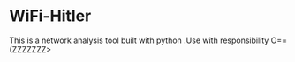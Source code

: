 # WiFi-Hitler
This is a network analysis  tool built with python .Use with responsibility
O==(ZZZZZZZ>

